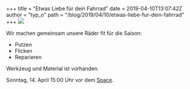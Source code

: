 +++
title = "Etwas Liebe für dein Fahrrad"
date = 2019-04-10T13:07:42Z
author = "typ_o"
path = "/blog/2019/04/10/etwas-liebe-fur-dein-fahrrad"
+++
[![](/media/fd24721f23eaf34669c7507bf047a8b306030c0d.serendipityThumb.jpeg)](/media/fd24721f23eaf34669c7507bf047a8b306030c0d.jpeg)

Wir machen gemeinsam unsere Räder fit für die Saison:

- Putzen
- Flicken
- Reparieren

Werkzeug und Material ist vorhanden.

Sonntag, 14. April 15:00 Uhr vor dem
[Space](/kontakt/ "asdf").

